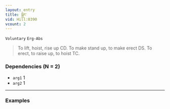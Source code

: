 ```yaml
---
layout: entry
title: སྒྲེང་
vid: Hill:0390
vcount: 2
---
```

`Voluntary` `Erg-Abs`
> To lift, hoist, rise up CD\.
 To make stand up, to make erect DS\.
 To erect, to raise up, to hoist TC\.

### Dependencies (N = 2)
* `arg1` 1
* `arg2` 1

---

### Examples



